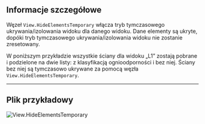 ## Informacje szczegółowe
Węzeł `View.HideElementsTemporary` włącza tryb tymczasowego ukrywania/izolowania widoku dla danego widoku. Dane elementy są ukryte, dopóki tryb tymczasowego ukrywania/izolowania widoku nie zostanie zresetowany.

W poniższym przykładzie wszystkie ściany dla widoku „L1” zostają pobrane i podzielone na dwie listy: z klasyfikacją ognioodporności i bez niej. Ściany bez niej są tymczasowo ukrywane za pomocą węzła `View.HideElementsTemporary`.
___
## Plik przykładowy

![View.HideElementsTemporary](./Revit.Elements.Views.View.HideElementsTemporary_img.jpg)
